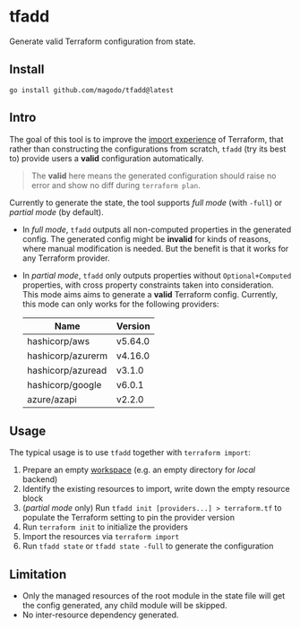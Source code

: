 # tfadd

Generate valid Terraform configuration from state.

## Install

```
go install github.com/magodo/tfadd@latest
```

## Intro

The goal of this tool is to improve the [import experience](https://learn.hashicorp.com/tutorials/terraform/state-import?in=terraform/state&utm_source=WEBSITE&utm_medium=WEB_IO&utm_offer=ARTICLE_PAGE&utm_content=DOCS) of Terraform, that rather than constructing the configurations from scratch, `tfadd` (try its best to) provide users a **valid** configuration automatically.

> The **valid** here means the generated configuration should raise no error and show no diff during `terraform plan`. 

Currently to generate the state, the tool supports *full mode* (with `-full`) or *partial mode* (by default).

- In *full mode*, `tfadd` outputs all non-computed properties in the generated config. The generated config might be **invalid** for kinds of reasons, where manual modification is needed. But the benefit is that it works for any Terraform provider.
- In *partial mode*, `tfadd` only outputs properties without `Optional+Computed` properties, with cross property constraints taken into consideration. This mode aims aims to generate a **valid** Terraform config. Currently, this mode can only works for the following providers:

    |Name|Version|
    |-|-|
    |hashicorp/aws|v5.64.0|
    |hashicorp/azurerm|v4.16.0|
    |hashicorp/azuread|v3.1.0|
    |hashicorp/google|v6.0.1|
    |azure/azapi|v2.2.0|

## Usage

The typical usage is to use `tfadd` together with `terraform import`:

1. Prepare an empty [workspace](https://www.terraform.io/language/state/workspaces) (e.g. an empty directory for *local* backend)
1. Identify the existing resources to import, write down the empty resource block
1. (*partial mode* only) Run `tfadd init [providers...] > terraform.tf` to populate the Terraform setting to pin the provider version
1. Run `terraform init` to initialize the providers
1. Import the resources via `terraform import`
1. Run `tfadd state` or `tfadd state -full` to generate the configuration


## Limitation

- Only the managed resources of the root module in the state file will get the config generated, any child module will be skipped. 
- No inter-resource dependency generated.
